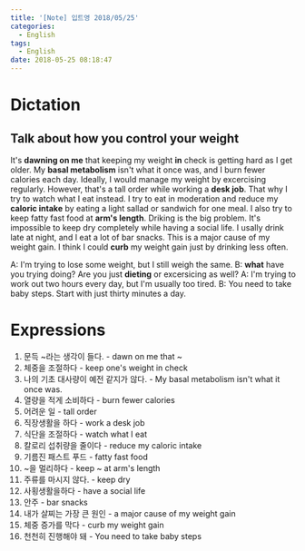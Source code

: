 ```yaml
---
title: '[Note] 입트영 2018/05/25'
categories:
  - English
tags:
  - English
date: 2018-05-25 08:18:47
---
```


# Dictation
## Talk about how you control your weight
It's **dawning on me** that keeping my weight **in** check is getting hard as I get older. My **basal metabolism** isn't what it once was, and I burn fewer calories each day. Ideally, I would manage my weight by excercising regularly. However, that's a tall order while working a **desk job**. That why I try to watch what I eat instead. I try to eat in moderation and reduce my **caloric intake** by eating a light sallad or sandwich for one meal. I also try to keep fatty fast food at **arm's length**. Driking is the big problem. It's impossible to keep dry completely while having a social life. I usally drink late at night, and I eat a lot of bar snacks. This is a major cause of my weight gain. I think I could **curb** my weight gain just by drinking less often. 

A: I'm trying to lose some weight, but I still weigh the same.
B: **what** have you trying doing? Are you just **dieting** or excersicing as well?
A: I'm trying to work out two hours every day, but I'm usually too tired.
B: You need to take baby steps. Start with just thirty minutes a day.


# Expressions

1. 문득 ~라는 생각이 들다. - dawn on me that ~
2. 체중을 조절하다 - keep one's weight in check
3. 나의 기초 대사량이 예전 같지가 않다. - My basal metabolism isn't what it once was.
4. 열량을 적게 소비하다 - burn fewer calories 
5. 어려운 일 - tall order
6. 직장생활을 하다 - work a desk job
7. 식단을 조절하다 - watch what I eat
8. 칼로리 섭취량을 줄이다 - reduce my caloric intake
9. 기름진 패스트 푸드 - fatty fast food
10. ~을 멀리하다 - keep ~ at arm's length
11. 주류를 마시지 않다. - keep dry
12. 사횡생활을하다 - have a social life
13. 안주 - bar snacks
14. 내가 살찌는 가장 큰 원인 - a major cause of my weight gain
15. 체중 증가를 막다 - curb my weight gain
16. 천천히 진행해야 돼 - You need to take baby steps
